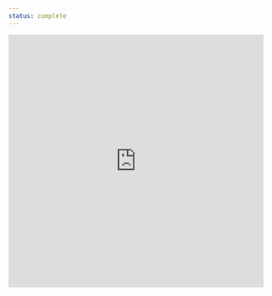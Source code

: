 ```yaml
---
status: complete
---
```





<iframe width="100%" height="500" src="https://www.youtube.com/embed/fVIQYNjM864" title="Frame space bee count indicator" frameborder="0" allow="accelerometer; autoplay; clipboard-write; encrypted-media; gyroscope; picture-in-picture; web-share" referrerpolicy="strict-origin-when-cross-origin" allowfullscreen></iframe>